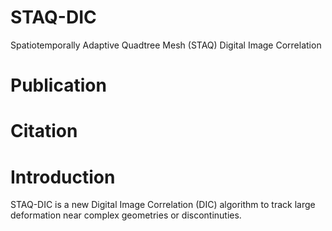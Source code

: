 # STAQ-DIC
Spatiotemporally Adaptive Quadtree Mesh (STAQ) Digital Image Correlation 

# Publication

# Citation

# Introduction
STAQ-DIC is a new Digital Image Correlation (DIC) algorithm to track large deformation near complex geometries or discontinuties. 
